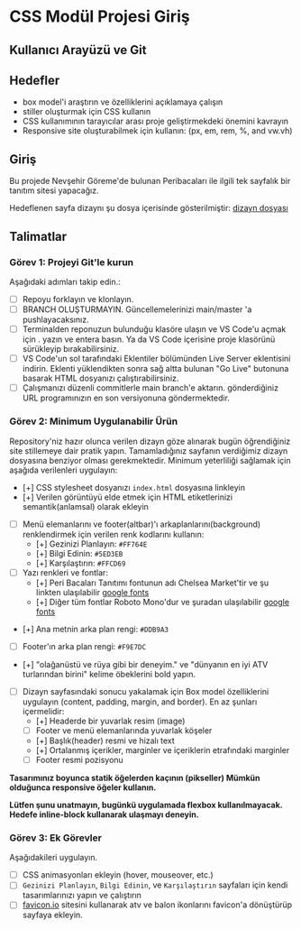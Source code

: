 # CSS Modül Projesi Giriş

## Kullanıcı Arayüzü ve Git

## Hedefler

- box model'i araştırın ve özelliklerini açıklamaya çalışın 
- stiller oluşturmak için CSS kullanın 
- CSS kullanımının tarayıcılar arası proje geliştirmekdeki önemini kavrayın
- Responsive site oluşturabilmek için kullanın: (px, em, rem, %, and vw.vh) 

## Giriş

Bu projede Nevşehir Göreme'de bulunan Peribacaları ile ilgili tek sayfalık bir tanıtım sitesi yapacağız.

Hedeflenen sayfa dizaynı şu dosya içerisinde gösterilmiştir: [dizayn dosyası](/design/desktop.jpg) 

## Talimatlar

### Görev 1: Projeyi Git'le kurun

Aşağıdaki adımları takip edin.:

- [ ] Repoyu forklayın ve klonlayın.
- [ ] BRANCH OLUŞTURMAYIN. Güncellemelerinizi main/master 'a pushlayacaksınız.
- [ ] Terminalden reponuzun bulunduğu klasöre ulaşın ve VS Code'u açmak için . yazın ve entera basın. Ya da VS Code içerisine proje klasörünü sürükleyip bırakabilirsiniz.
- [ ] VS Code'un sol tarafındaki Eklentiler bölümünden Live Server eklentisini indirin. Eklenti yüklendikten sonra sağ altta bulunan "Go Live" butonuna basarak HTML dosyanızı çalıştırabilirsiniz.
- [ ] Çalışmanızı düzenli commitlerle main branch'e aktarın. gönderdiğiniz URL programınızın en son versiyonuna göndermektedir.

### Görev 2: Minimum Uygulanabilir Ürün

Repository'niz hazır olunca verilen dizayn göze alınarak bugün öğrendiğiniz site stillemeye dair pratik yapın. Tamamladığınız sayfanın verdiğimiz dizayn dosyasına benziyor olması gerekmektedir. Minimum yeterliliği sağlamak için aşağıda verilenleri uygulayın:

- [+] CSS stylesheet dosyanızı `index.html` dosyasına linkleyin 
- [+] Verilen görüntüyü elde etmek için HTML etiketlerinizi semantik(anlamsal) olarak ekleyin
- [ ] Menü elemanlarını ve footer(altbar)'ı arkaplanlarını(background) renklendirmek için verilen renk kodlarını kullanın:
  - [+] Gezinizi Planlayın: `#FF764E`
  - [+] Bilgi Edinin: `#5ED3EB`
  - [+] Karşılaştırın: `#FFCD69`
- [ ] Yazı renkleri ve fontlar:
  - [+] Peri Bacaları Tanıtımı fontunun adı Chelsea Market'tir ve şu linkten ulaşılabilir [google fonts](https://fonts.google.com/specimen/Chelsea+Market)
  - [+] Diğer tüm fontlar Roboto Mono'dur ve şuradan ulaşılabilir [google fonts](https://fonts.google.com/specimen/Roboto+Mono)
- [+] Ana metnin arka plan rengi: `#DDB9A3`
- [ ] Footer'ın arka plan rengi: `#F9E7DC`
- [+] "olağanüstü ve rüya gibi bir deneyim." ve "dünyanın en iyi ATV turlarından birini" kelime öbeklerini bold yapın.
- [ ] Dizayn sayfasındaki sonucu yakalamak için Box model özelliklerini uygulayın (content, padding, margin, and border). En az şunları içermelidir:
  - [+] Headerde bir yuvarlak resim (image)
  - [ ] Footer ve menü elemanlarında yuvarlak köşeler
  - [+] Başlık(header) resmi ve hizalı text 
  - [+] Ortalanmış içerikler, marginler ve içeriklerin etrafındaki marginler 
  - [ ] Footer resmi pozisyonu

**Tasarımınız boyunca statik öğelerden kaçının (pikseller) Mümkün olduğunca responsive öğeler kullanın.**

**Lütfen şunu unatmayın, bugünkü uygulamada flexbox kullanılmayacak. Hedefe inline-block kullanarak ulaşmayı deneyin.**


### Görev 3: Ek Görevler

Aşağıdakileri uygulayın.

- [ ] CSS animasyonları ekleyin (hover, mouseover, etc.)
- [ ]  `Gezinizi Planlayın`, `Bilgi Edinin`, ve `Karşılaştırın` sayfaları için kendi tasarımlarınızı yapın ve çalıştırın
- [ ]  [favicon.io](https://favicon.io/favicon-converter/) sitesini kullanarak atv ve balon ikonlarını favicon'a dönüştürüp sayfaya ekleyin.
